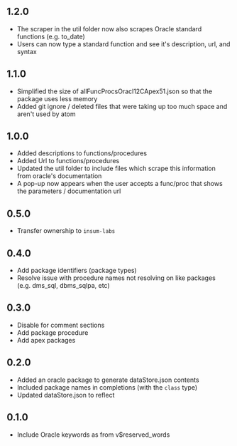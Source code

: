 ## 1.2.0

* The scraper in the util folder now also scrapes Oracle standard functions (e.g. to_date)
* Users can now type a standard function and see it's description, url, and syntax

## 1.1.0

* Simplified the size of allFuncProcsOracl12CApex51.json so that the package uses less memory
* Added git ignore / deleted files that were taking up too much space and aren't used by atom

## 1.0.0

* Added descriptions to functions/procedures
* Added Url to functions/procedures
* Updated the util folder to include files which scrape this information from oracle's documentation
* A pop-up now appears when the user accepts a func/proc that shows the parameters / documentation url

## 0.5.0

* Transfer ownership to `insum-labs`

## 0.4.0

* Add package identifiers (package types)
* Resolve issue with procedure names not resolving on like packages (e.g. dms_sql, dbms_sqlpa, etc)

## 0.3.0

* Disable for comment sections
* Add package procedure
* Add apex packages

## 0.2.0

* Added an oracle package to generate dataStore.json contents
* Included package names in completions (with the `class` type)
* Updated dataStore.json to reflect

## 0.1.0

* Include Oracle keywords as from v$reserved_words
